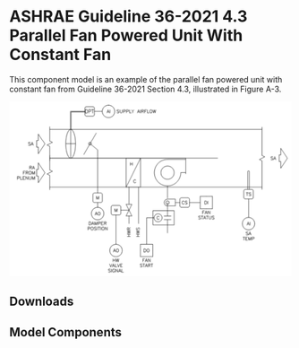 # ASHRAE Guideline 36-2021 4.3 Parallel Fan Powered Unit With Constant Fan

This component model is an example of the parallel fan powered unit with constant fan from Guideline 36-2021 Section 4.3, illustrated in Figure A-3.

![](../_static/images/guideline36-2021-4.3-parallel-constant.png)

## Downloads
    
## Model Components
